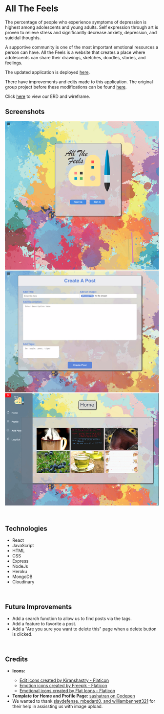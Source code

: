 <h1>All The Feels</h1>
The percentage of people who experience symptoms of depression is highest among adolescents and young adults. Self expression through art is proven to relieve stress and significantly decrease anxiety, depression, and suicidal thoughts.

A supportive community is one of the most important emotional resources a person can have. All the Feels is a website that creates a place where adolescents can share their drawings, sketches, doodles, stories, and feelings.  

The updated application is deployed <a href="https://allthefeelsapp.herokuapp.com/">here</a>.
<br>

There have improvements and edits made to this application. The original group project before these modifications can be found <a href="https://allthefeelsapp.herokuapp.com/">here</a>.
<br>

Click <a href="https://trello.com/b/gQTYPmew/all-the-feels">here</a> to view our ERD and wireframe.
<br>

<h2>Screenshots</h2>

![landing page](./src/assets/logo/screenshot2.png)
![create post page](./src/assets/logo/screenshot3.png)
![home page](./src/assets/logo/screenshot4.png)

<br>

<h2>Technologies</h2>
<ul>
  <li>React</li>
  <li>JavaScript</li>
  <li>HTML</li>
  <li>CSS</li>
  <li>Express</li>
  <li>NodeJs</li>
  <li>Heroku</li>
  <li>MongoDB</li>
  <li>Cloudinary</li>
</ul>

<br>

<h2>Future Improvements</h2>
<ul>
  <li>Add a search function to allow us to find posts via the tags.</li>
  <li>Add a feature to favorite a post.</li>
  <li>Add a "Are you sure you want to delete this" page when a delete button is clicked.</li>
</ul>

<br>

<h2>Credits</h2>
<ul>
  <li><b>Icons: </b></li>
    <ul>
      <li><a href="https://www.flaticon.com/free-icons/edit" title="edit icons">Edit icons created by Kiranshastry - Flaticon</a></li>

  <li><a href="https://www.flaticon.com/free-icons/emotion" title="emotion icons">Emotion icons created by Freepik - Flaticon</a></li>

  <li><a href="https://www.flaticon.com/free-icons/emotional" title="emotional icons">Emotional icons created by Flat Icons - Flaticon</a></li>
    </ul>
  <li><b>Template for Home and Profile Page: </b><a href="https://www.codepen.io/sashatran/pen/aJvaEG?editors=1100">sashatran on Codepen</a></li>
  <li>We wanted to thank <a href="https://github.com/slavdefense/Backlog-MERN-Stack">slavdefense, mbedard0, and williambennett321</a> for their help in assissting us with image upload.</li>
</ul>


  